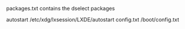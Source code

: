 packages.txt contains the dselect packages

autostart		/etc/xdg/lxsession/LXDE/autostart
config.txt		/boot/config.txt
